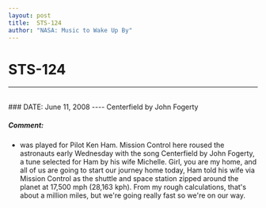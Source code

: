 ```yaml
---
layout: post
title:  STS-124
author: "NASA: Music to Wake Up By"
---
```


# STS-124
----
<br/>
### DATE: June 11, 2008
----
Centerfield by John Fogerty

##### Comment:
* was played for Pilot Ken Ham. Mission Control here roused the astronauts early Wednesday with the song Centerfield by John Fogerty, a tune selected for Ham by his wife Michelle. Girl, you are my home, and all of us are going to start our journey home today, Ham told his wife via Mission Control as the shuttle and space station zipped around the planet at 17,500 mph (28,163 kph). From my rough calculations, that's about a million miles, but we're going really fast so we're on our way.

